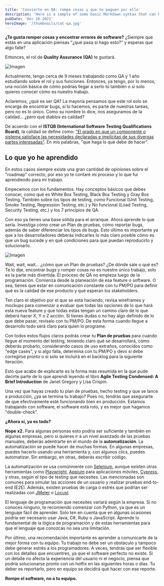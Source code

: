 ```yaml
---
title: 'Conviérte en QA: rompe cosas y que te paguen por ello'
description: 'Here is a sample of some basic Markdown syntax that can be used when writing Markdown content in Astro.'
pubDate: 'Dec 26 2021'
heroImage: '/thumbnails/cat-qa.jpg'
---
```

**¿Te gusta romper cosas y encontrar errores de software?** ¿Siempre que estás en una aplicación piensas "¿qué pasa si hago esto?" y esperas que algo falle?

Entonces, el rol de **Quality Assurance (QA)** te gustará.

![Imagen](https://luisliradev.azureedge.net/blog/2021/12/26432_yeah-break-it.jpg)

Actualmente, tengo cerca de 9 meses trabajando como QA y 1 año estudiando sobre el rol y sus funciones. Entonces, ya tengo, por lo menos, una noción básica de cómo podrías llegar a serlo tú también o si solo quieres conocer cómo es nuestro trabajo.

Aclaremos, ¿qué es ser QA? La mayoría pensamos que este rol solo se encarga de encontrar bugs, sí lo hacemos, es parte de nuestras tareas, pero no es lo único. Como su nombre lo dice, nos aseguramos de la calidad... ¿pero qué diablos es calidad?

De acuerdo con el **ISTQB (International Software Testing Qualifications Board)**, la calidad se define como: ["El grado en que un componente o sistema satisface las necesidades declaradas e implícitas de sus diversas partes interesadas"](https://glossary.istqb.org/en/term/quality-3). En mis palabras, "que haga lo que debe de hacer".

## Lo que yo he aprendido

En estos casos siempre existe una gran cantidad de opiniones sobre el "roadmap" correcto, por eso yo te contaré mi proceso y lo que fui aprendiendo para mi trabajo.

Empecemos con los fundamentos. Hay conceptos básicos que debes conocer, como qué es White Box Testing, Black Box Testing y Gray Box Testing. También sobre los tipos de testing, como Funcional (Unit Testing, Smoke Testing, Regression Testing, etc.) y No funcional (Load Testing, Security Testing, etc.) y los 7 principios de QA.

Con eso ya tienes una base sólida para el arranque. Ahora aprende lo que sería. Investiga cómo crear un Plan de pruebas, cómo reportar bugs, además de saber diferenciar los tipos de bugs. Esto último es importante ya que a los desarrolladores deberás indicarles lo más claro posible cómo es que un bug sucede y en qué condiciones para que puedan reproducirlo y solucionarlo.

![Imagen](https://luisliradev.azureedge.net/blog/2021/12/26519_131004058_891696254568218_1986452887413942358_n-5652587909.jpg)

Wait, wait, wait... ¿cómo que un Plan de pruebas? ¿De dónde sale o qué es? Te lo dije, encontrar bugs y romper cosas no es nuestro único trabajo, solo es la parte más divertida. El proceso de QA no empieza luego de la programación. Comienza desde la planeación de esa feature o software. O sea, tienes que estar en comunicación constante con tu PM/PO para definir qué es la calidad de ese producto y qué esperan los stakeholders.

Ten claro el objetivo por el que se está haciendo, revisa wireframes y mockups para comenzar a evaluar que todas las opciones de lo que hará esta nueva feature y que todas estas tengan un camino claro de lo que deberá hacer X, Y o Z acción. Si tienes dudas o no hay algo definido de lo que debe pasar, revísalo con tu PM/PO. De esta forma cuando llegue a desarrollo todo será claro para quien lo programe.

Con todos estos flujos claros podrás crear tu **Plan de pruebas** para cuando llegue el momento del testing, teniendo claro qué se desarrollará, cómo deberás probarlo, considerando casos de uso extraños, conocidos como "edge cases", y si algo falla, determina con tu PM/PO y devs si debe corregirse pronto o si solo se incluirá en el backlog para la siguiente iteración.

Esto que acabo de explicarte es la forma más resumida en la que pude decirte parte de lo que aprendí leyendo el libro **Agile Testing Condensed: A Brief Introduction** de Janet Gregory y Lisa Crispin.

Una vez que hayas creado tu plan de pruebas, hecho testing y que se lance a producción, ¿ya se termina tu trabajo? Pues no, tendrás que asegurarte de que efectivamente esté funcionando bien en producción. Estamos trabajando con software, el software está roto, y es mejor que hagamos "double-check".

**¿Ahora sí, ya es todo?**

**Nope x2.** Para algunas personas esto podría ser suficiente y también en algunas empresas, pero si quieres ir a un nivel avanzado de las pruebas manuales, deberás adentrarte en el mundo de la **automatización**. La automatización se puede hacer de muchas formas. En algunas empresas, puedes hacerlo usando una herramienta y, con algunos clics, puedes automatizar. Sin embargo, en otras, deberás escribir código.

La automatización se usa comúnmente con [Selenium](https://www.selenium.dev/), aunque existen otras herramientas como [Playwright](https://playwright.dev/), [Appium](https://appium.io/) para aplicaciones móviles, [Cypress](https://www.cypress.io/), y otras, según el tipo de testing que necesites. Las mencionadas son comunes para simular las acciones de un usuario y realizar pruebas end-to-end (E2E). Además, existen pruebas de carga o estrés que podrían ser realizadas con [JMeter](https://jmeter.apache.org/) o [Locust](https://locust.io/).

El lenguaje de programación que necesites variará según la empresa. Si no conoces ninguno, te recomiendo comenzar con Python, ya que es un lenguaje fácil de aprender. Solo ten en cuenta que en algunas ocasiones podría ser necesario usar Java, C#, Ruby o JavaScript. Aprende lo fundamental de la lógica de programación y de estas herramientas para que el lenguaje que conozcas no sea una limitación.

Por último, una recomendación importante es aprender a comunicarte de la mejor forma con tu equipo. Tu trabajo no debe ser un obstáculo y tampoco debe generar estrés a los programadores. A veces, tendrás que ser flexible con los detalles que encuentres, ya que el software perfecto no existe. Si un detalle no afecta la experiencia del usuario ni el negocio, piensa que podría solucionarse pronto con un hotfix en las siguientes horas o días. Tu deber es reportarlo, pero en equipo se decidirá qué hacer con ese reporte.

**Rompe el software, no a tu equipo.**
